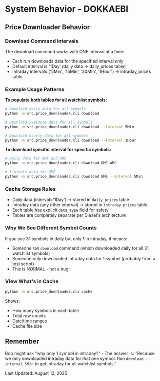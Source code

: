 # System Behavior - DOKKAEBI

## Price Downloader Behavior

### Download Command Intervals
The download command works with ONE interval at a time:
- Each run downloads data for the specified interval only
- Default interval is '1Day' (daily data → daily_prices table)
- Intraday intervals ('5Min', '15Min', '30Min', '1Hour') → intraday_prices table

### Example Usage Patterns

**To populate both tables for all watchlist symbols:**
```bash
# Download daily data for all symbols
python -m src.price_downloader.cli download

# Download 5-minute data for all symbols  
python -m src.price_downloader.cli download --interval 5Min

# Download hourly data for all symbols
python -m src.price_downloader.cli download --interval 1Hour
```

**To download specific interval for specific symbols:**
```bash
# Daily data for GME and AMC
python -m src.price_downloader.cli download GME AMC

# 5-minute data for GME
python -m src.price_downloader.cli download GME --interval 5Min
```

### Cache Storage Rules
- Daily data (interval='1Day') → stored in `daily_prices` table
- Intraday data (any other interval) → stored in `intraday_prices` table
- Each table has explicit `data_type` field for safety
- Tables are completely separate per Diesel's architecture

### Why We See Different Symbol Counts
If you see 31 symbols in daily but only 1 in intraday, it means:
- Someone ran `download` command (which downloaded daily for all 31 watchlist symbols)
- Someone only downloaded intraday data for 1 symbol (probably from a test script)
- This is NORMAL - not a bug!

### View What's in Cache
```bash
python -m src.price_downloader.cli cache
```

Shows:
- How many symbols in each table
- Total row counts
- Date/time ranges
- Cache file size

## Remember
Bob might ask "why only 1 symbol in intraday?" - The answer is: "Because we only downloaded intraday data for that one symbol. Run `download --interval 5Min` to get intraday for all watchlist symbols."

Last Updated: August 12, 2025